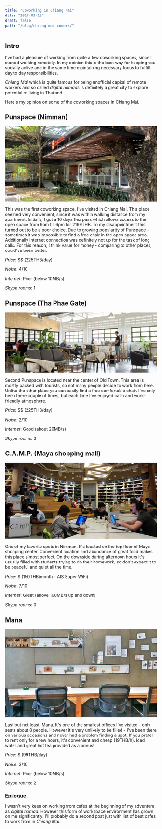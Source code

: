```yaml
---
title: "Coworking in Chiang Mai"
date: "2017-03-16"
draft: false
path: "/blog/chiang-mai-cowork/"
---
```


## Intro

I've had a pleasure of working from quite a few coworking spaces, since I started working remotely. In my opinion this is the best way for keeping you socially active and in the same time maintaining necessary focus to fulfill day to day responsibilities.


_Chiang Mai_ which is quite famous for being unofficial capital of remote workers and so called _digital nomads_ is definitely a great city to explore potential of living in Thailand.


Here's my opinion on some of the coworking spaces in Chiang Mai.

## Punspace (Nimman)

![Punpsace Nimman](../images/punspace-nimman.jpg)

This was the first coworking space, I've visited in Chiang Mai. This place seemed very convenient, since it was within walking distance from my apartment. Initially, I got a 10 days flex pass which allows access to the open space from 9am till 6pm for 2199THB. To my disappointment this turned out to be a poor choice. Due to growing popularity of Punspace - sometimes it was impossible to find a free chair in the open space area. Additionally internet connection was definitely not up for the task of long calls. For this reason, I think value for money - comparing to other places, could've been better.

_Price_: $$ (225THB/day)

_Noise_: 4/10

_Internet_: Poor (below 10MB/s)

_Skype rooms_: 1

## Punspace (Tha Phae Gate)

![Punpsace Tha Phae](../images/punspace-tha.jpg)

Second Punspace is located near the center of Old Town. This area is mostly packed with tourists, so not many people decide to work from here. Unlike the other place you can easily find a free comfortable chair. I've only been there couple of times, but each time I've enjoyed calm and work-friendly atmosphere.

_Price_: $$ (225THB/day)

_Noise_: 2/10

_Internet_: Good (about 20MB/s)

_Skype rooms_: 3

## C.A.M.P. (Maya shopping mall)

![Camp](../images/camp-maya.jpg)

One of my favorite spots in Nimman. It's located on the top floor of Maya shopping center.
Convenient location and abundance of great food makes this place almost perfect.
On the downside during afternoon hours it's usually filled with students trying to do their homework, so don't expect it to be peaceful and quiet all the time.

_Price_: $ (150THB/month - AIS Super WiFi)

_Noise_: 7/10

_Internet_: Great (above 100MB/s up and down)

_Skype rooms_: 0

## Mana

![Mana](../images/mana.jpg)

Last but not least, Mana. It's one of the smallest offices I've visited - only seats about 8 people. However it's very unlikely to be filled - I've been there on various occasions and never had a problem finding a spot. If you prefer to rent only for a few hours, it's convenient and cheap (19THB/h). Iced water and great hot tea provided as a bonus!

_Price_: $ (99THB/day)

_Noise_: 3/10

_Internet_: Poor (below 10MB/s)

_Skype rooms_: 2

### Epilogue

I wasn't very keen on working from cafes at the beginning of my adventure as _digital nomad_. However this form of workspace environment has grown on me significantly. I'll probably do a second post just with list of best cafes to work from in _Chiang Mai_.